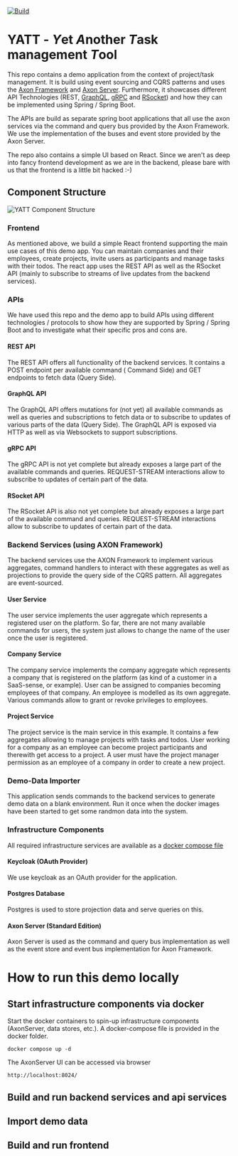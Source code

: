 [![Build](https://github.com/NovatecConsulting/event-sourcing-with-axon/actions/workflows/main.yml/badge.svg)](https://github.com/NovatecConsulting/event-sourcing-with-axon/actions/workflows/main.yml)

# YATT - *Y*et *A*nother *T*ask management *T*ool

This repo contains a demo application from the context of project/task management. It is build using event sourcing and
CQRS patterns and uses the [Axon Framework](https://developer.axoniq.io/axon-framework/overview)
and [Axon Server](https://developer.axoniq.io/axon-server/overview). Furthermore, it showcases different API
Technologies (REST, [GraphQL](https://graphql.org), [gRPC](https://grpc.io) and [RSocket](https://rsocket.io)) and how
they can be implemented using Spring / Spring Boot.

The APIs are build as separate spring boot applications that all use the axon services via the command and query bus
provided by the Axon Framework. We use the implementation of the buses and event store provided by the Axon Server.

The repo also contains a simple UI based on React. Since we aren't as deep into fancy frontend development as we are in
the backend, please bare with us that the frontend is a little bit hacked :-)

## Component Structure

![YATT Component Structure](images/service-model.svg)

### Frontend

As mentioned above, we build a simple React frontend supporting the main use cases of this demo app. You can maintain
companies and their employees, create projects, invite users as participants and manage tasks with their todos. The
react app uses the REST API as well as the RSocket API (mainly to subscribe to streams of live updates from the backend
services).

### APIs

We have used this repo and the demo app to build APIs using different technologies / protocols to show how they are
supported by Spring / Spring Boot and to investigate what their specific pros and cons are.

#### REST API

The REST API offers all functionality of the backend services. It contains a POST endpoint per available command (
Command Side) and GET endpoints to fetch data (Query Side).

#### GraphQL API

The GraphQL API offers mutations for (not yet) all available commands as well as queries and subscriptions to fetch data
or to subscribe to updates of various parts of the data (Query Side). The GraphQL API is exposed via HTTP as well as via
Websockets to support subscriptions.

#### gRPC API

The gRPC API is not yet complete but already exposes a large part of the available commands and queries. REQUEST-STREAM
interactions allow to subscribe to updates of certain part of the data.

#### RSocket API

The RSocket API is also not yet complete but already exposes a large part of the available command and queries.
REQUEST-STREAM interactions allow to subscribe to updates of certain part of the data.

### Backend Services (using AXON Framework)

The backend services use the AXON Framework to implement various aggregates, command handlers to interact with these
aggregates as well as projections to provide the query side of the CQRS pattern. All aggregates are event-sourced.

#### User Service

The user service implements the user aggregate which represents a registered user on the platform. So far, there are not
many available commands for users, the system just allows to change the name of the user once the user is registered.

#### Company Service

The company service implements the company aggregate which represents a company that is registered on the platform (as
kind of a customer in a SaaS-sense, or example). User can be assigned to companies becoming employees of that company.
An employee is modelled as its own aggregate. Various commands allow to grant or revoke privileges to employees.

#### Project Service

The project service is the main service in this example. It contains a few aggregates allowing to manage projects with
tasks and todos. User working for a company as an employee can become project participants and therewith get access to a
project. A user must have the project manager permission as an employee of a company in order to create a new project.

### Demo-Data Importer

This application sends commands to the backend services to generate demo data on a blank environment. Run it once when
the docker images have been started to get some randmon data into the system.

### Infrastructure Components

All required infrastructure services are available as a [docker compose file](docker/docker-compose.yaml)

#### Keycloak (OAuth Provider)

We use keycloak as an OAuth provider for the application.

#### Postgres Database

Postgres is used to store projection data and serve queries on this.

#### Axon Server (Standard Edition)

Axon Server is used as the command and query bus implementation as well as the event store and event bus implementation
for Axon Framework.

# How to run this demo locally

## Start infrastructure components via docker 

Start the docker containers to spin-up infrastructure components (AxonServer, data stores, etc.). A docker-compose file
is provided in the docker folder.

```    
docker compose up -d
```

The AxonServer UI can be accessed via browser
```
http://localhost:8024/
```

## Build and run backend services and api services

## Import demo data 

## Build and run frontend